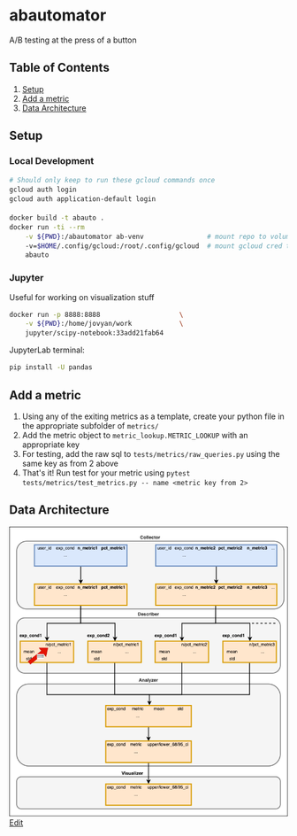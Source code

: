 # abautomator
A/B testing at the press of a button

## Table of Contents
1. [Setup](#setup)
2. [Add a metric](#add-a-metric)
3. [Data Architecture](#data-architecture)

## Setup

### Local Development 

```bash
# Should only keep to run these gcloud commands once
gcloud auth login
gcloud auth application-default login

docker build -t abauto .
docker run -ti --rm                                                          \
    -v ${PWD}:/abautomator ab-venv                # mount repo to volume     \
    -v=$HOME/.config/gcloud:/root/.config/gcloud  # mount gcloud cred to vol \
    abauto
```

### Jupyter

Useful for working on visualization stuff

```bash
docker run -p 8888:8888                    \
    -v ${PWD}:/home/jovyan/work            \
    jupyter/scipy-notebook:33add21fab64 
```

JupyterLab terminal:

```bash
pip install -U pandas
```

## Add a metric

1. Using any of the exiting metrics as a template, create your python file in the appropriate subfolder of `metrics/` 
2. Add the metric object to `metric_lookup.METRIC_LOOKUP` with an appropriate key
3. For testing, add the raw sql to `tests/metrics/raw_queries.py` using the same key as from 2 above
4. That's it! Run test for your metric using `pytest tests/metrics/test_metrics.py -- name <metric key from 2>`

## Data Architecture

![Images showing abautomator data architecture](images/data_arch.drawio.png)
[Edit](https://app.diagrams.net/#Hruben-cit%2Fabautomator%2Fmain%2Fimages%2Fdata_arch.drawio.png)
